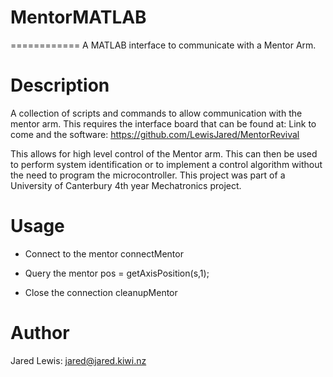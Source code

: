 # MentorMATLAB
============
A MATLAB interface to communicate with a Mentor Arm.

# Description

A collection of scripts and commands to allow communication with the mentor arm. This requires the interface board
that can be found at: Link to come and the software: https://github.com/LewisJared/MentorRevival

This allows for high level control of the Mentor arm. This can then be used to perform system identification or to 
implement a control algorithm without the need to program the microcontroller. This project was part of a University of
Canterbury 4th year Mechatronics project.

# Usage

- Connect to the mentor
	connectMentor

- Query the mentor
	pos = getAxisPosition(s,1);
		
- Close the connection
	cleanupMentor


# Author
Jared Lewis: jared@jared.kiwi.nz
